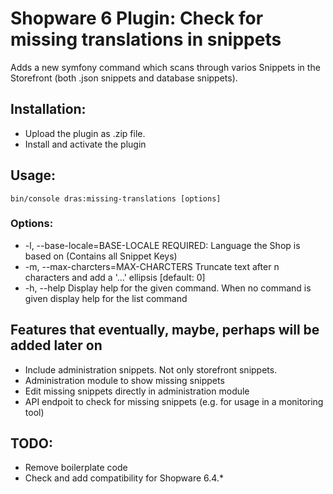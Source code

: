 # Shopware 6 Plugin: Check for missing translations in snippets
Adds a new symfony command which scans through varios Snippets in the Storefront (both .json snippets and database snippets).

## Installation:
- Upload the plugin as .zip file.
- Install and activate the plugin

## Usage:
```
bin/console dras:missing-translations [options]
```
### Options:
- -l, --base-locale=BASE-LOCALE      REQUIRED: Language the Shop is based on (Contains all Snippet Keys)
- -m, --max-charcters=MAX-CHARCTERS  Truncate text after n characters and add a '...' ellipsis [default: 0]
- -h, --help                         Display help for the given command. When no command is given display help for the list command

## Features that eventually, maybe, perhaps will be added later on
- Include administration snippets. Not only storefront snippets.
- Administration module to show missing snippets
- Edit missing snippets directly in administration module
- API endpoit to check for missing snippets (e.g. for usage in a monitoring tool)

## TODO:
- Remove boilerplate code
- Check and add compatibility for Shopware 6.4.*
